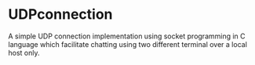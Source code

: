 # UDPconnection

A simple UDP connection implementation using socket programming in C language which facilitate chatting using two different terminal 
over a local host only. 

